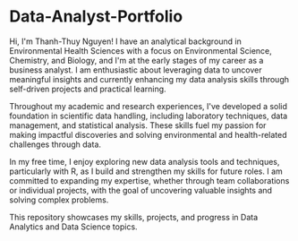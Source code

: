 # Data-Analyst-Portfolio

Hi, I'm Thanh-Thuy Nguyen! I have an analytical background in Environmental Health Sciences with a focus on Environmental Science, Chemistry, and Biology, and I'm at the early stages of my career as a business analyst. I am enthusiastic about leveraging data to uncover meaningful insights and currently enhancing my data analysis skills through self-driven projects and practical learning.

Throughout my academic and research experiences, I've developed a solid foundation in scientific data handling, including laboratory techniques, data management, and statistical analysis. These skills fuel my passion for making impactful discoveries and solving environmental and health-related challenges through data.

In my free time, I enjoy exploring new data analysis tools and techniques, particularly with R, as I build and strengthen my skills for future roles. I am committed to expanding my expertise, whether through team collaborations or individual projects, with the goal of uncovering valuable insights and solving complex problems.

This repository showcases my skills, projects, and progress in Data Analytics and Data Science topics.
